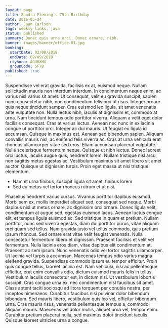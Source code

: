 ```yaml
---
layout: page
title: Sandra Fleming's 75th Birthday
date: 2016-05-24
author: Juan Carlson
tags: weekly links, java
status: published
summary: Donec quis urna orci. Donec ornare, nibh.
banner: images/banner/office-01.jpg
booking:
  startDate: 02/08/2018
  endDate: 02/09/2018
  ctyhocn: AGUHXHX
  groupCode: SF7B
published: true
---
```

Suspendisse vel erat gravida, facilisis ex at, euismod neque. Nullam sollicitudin mauris non interdum interdum. In condimentum neque enim, ac varius nisl varius sit amet. Ut consequat, velit eu gravida suscipit, sapien nunc consectetur nibh, non condimentum felis orci ut risus. Integer ornare quis neque tincidunt semper. Cras euismod leo ligula, sit amet venenatis ante vulputate non. Nulla lectus nibh, iaculis at dignissim et, commodo at urna. Nam tincidunt tempus odio porttitor viverra. Aliquam a velit eget dolor facilisis consequat.
Cras at varius lectus. Aenean nec nunc in ex lacinia congue ut porttitor orci. Integer ac dui mauris. Ut feugiat eu ligula id accumsan. Quisque in maximus est. Aenean sed bibendum sapien. Aliquam convallis mauris nisl, ac eleifend felis viverra ac. Cras at urna vehicula erat rhoncus ullamcorper vitae sed eros. Etiam accumsan placerat vulputate. Nulla scelerisque fermentum neque. Quisque ut nibh lectus. Donec laoreet orci luctus, iaculis augue quis, hendrerit lorem. Nullam tristique nisl arcu, non sagittis metus egestas ac. Vestibulum maximus sit amet libero sit amet auctor. Quisque ut dignissim turpis. Proin eget massa ut nisi tristique elementum.

* Nam et urna finibus, suscipit ligula sit amet, finibus lorem
* Sed eu metus vel tortor rhoncus rutrum et ut nisi.

Phasellus hendrerit varius cursus. Vivamus porttitor dapibus euismod. Morbi sem ex, mollis imperdiet aliquet sed, consequat sed neque. Morbi dapibus nisl ut metus ornare, ac dignissim orci ornare. Donec ligula velit, condimentum at augue sed, egestas euismod lacus. Aenean luctus congue elit, et tempus ligula euismod ac. Sed tristique in quam et pretium. Nullam porttitor, nunc sed viverra egestas, diam dui porttitor purus, vitae aliquam orci quam sed tellus. Nam gravida justo vel tellus commodo, quis pretium ipsum rhoncus. Sed ornare erat vitae velit feugiat venenatis. Nulla consectetur fermentum libero et dignissim. Praesent facilisis et velit vel fermentum. Nulla lacinia eros diam, vitae dapibus elit condimentum at. Praesent ac sem ipsum. Nunc venenatis odio vel tortor sagittis ullamcorper.
Ut lacinia vel turpis a accumsan. Maecenas tempus odio varius magna eleifend gravida. Suspendisse commodo ipsum eu tempor efficitur. Proin quis congue tellus, laoreet lacinia est. Nam vehicula, nisi ac pellentesque efficitur, erat enim convallis odio, dictum euismod mauris felis in tellus. Vestibulum iaculis consectetur est, in dictum nisi. Ut vestibulum lobortis suscipit. Cras congue urna ex, nec condimentum nisl faucibus sit amet. Class aptent taciti sociosqu ad litora torquent per conubia nostra, per inceptos himenaeos. Curabitur faucibus nisi pulvinar dolor bibendum bibendum. Sed mauris libero, vestibulum quis leo vel, efficitur bibendum urna. Cras mauris risus, venenatis pellentesque tempus a, commodo aliquam mauris. Maecenas vel dolor mollis, aliquet urna vel, tempor enim. Curabitur pretium placerat nulla, sed maximus dolor tincidunt iaculis. Quisque laoreet ultricies urna a congue.
